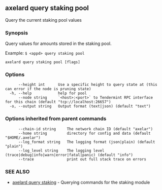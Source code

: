 ## axelard query staking pool

Query the current staking pool values

### Synopsis

Query values for amounts stored in the staking pool.

Example:
`$ <appd> query staking pool`

```
axelard query staking pool [flags]
```

### Options

```
      --height int      Use a specific height to query state at (this can error if the node is pruning state)
  -h, --help            help for pool
      --node string     `<host>:<port>` to Tendermint RPC interface for this chain (default "tcp://localhost:26657")
  -o, --output string   Output format (text|json) (default "text")
```

### Options inherited from parent commands

```
      --chain-id string     The network chain ID (default "axelar")
      --home string         directory for config and data (default "$HOME/.axelar")
      --log_format string   The logging format (json|plain) (default "plain")
      --log_level string    The logging level (trace|debug|info|warn|error|fatal|panic) (default "info")
      --trace               print out full stack trace on errors
```

### SEE ALSO

- [axelard query staking](/cli-docs/v0_31_2/axelard_query_staking) - Querying commands for the staking module
